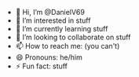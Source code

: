 - 👋 Hi, I’m @DanielV69
- 👀 I’m interested in stuff
- 🌱 I’m currently learning stuff
- 💞️ I’m looking to collaborate on stuff
- 📫 How to reach me:                               (you can't)
- 😄 Pronouns: he/him
- ⚡ Fun fact: stuff

<!---
DanielV69/DanielV69 is a ✨ special ✨ repository because its `README.md` (this file) appears on your GitHub profile.
You can click the Preview link to take a look at your changes.
--->
